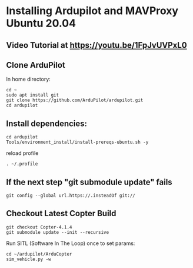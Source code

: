 # Installing Ardupilot and MAVProxy Ubuntu 20.04

## Video Tutorial at https://youtu.be/1FpJvUVPxL0

## Clone ArduPilot

In home directory:
```
cd ~
sudo apt install git
git clone https://github.com/ArduPilot/ardupilot.git
cd ardupilot
```

## Install dependencies:
```
cd ardupilot
Tools/environment_install/install-prereqs-ubuntu.sh -y
```

reload profile
```
. ~/.profile
```
## If the next step "git submodule update" fails
```
git config --global url.https://.insteadOf git://
```

## Checkout Latest Copter Build
```
git checkout Copter-4.1.4
git submodule update --init --recursive
```

Run SITL (Software In The Loop) once to set params:
```
cd ~/ardupilot/ArduCopter
sim_vehicle.py -w
```

